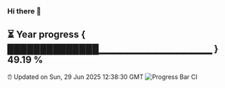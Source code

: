### Hi there 👋
⏳ Year progress { ██████████████▁▁▁▁▁▁▁▁▁▁▁▁▁▁▁▁ } 49.19 %
---
⏰ Updated on Sun, 29 Jun 2025 12:38:30 GMT
![Progress Bar CI](https://github.com/liununu/liununu/workflows/Progress%20Bar%20CI/badge.svg)
